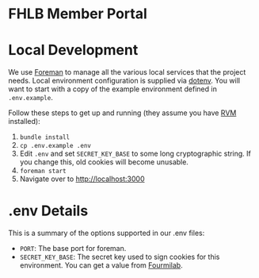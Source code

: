 # FHLB Member Portal

# Local Development

We use [Foreman](https://github.com/ddollar/foreman) to manage all the various local services that the project needs. Local environment configuration is supplied via [dotenv](https://github.com/bkeepers/dotenv). You will want to start with a copy of the example environment defined in `.env.example`.

Follow these steps to get up and running (they assume you have [RVM](http://rvm.io/) installed):

1. `bundle install`
2. `cp .env.example .env`
3. Edit `.env` and set `SECRET_KEY_BASE` to some long cryptographic string. If you change this, old cookies will become unusable.
4. `foreman start`
5. Navigate over to [http://localhost:3000](http://localhost:3000)

# .env Details

This is a summary of the options supported in our .env files:

* `PORT`: The base port for foreman.
* `SECRET_KEY_BASE`: The secret key used to sign cookies for this environment. You can get a value from [Fourmilab](https://www.fourmilab.ch/cgi-bin/Hotbits?nbytes=128&fmt=password&npass=1&lpass=30&pwtype=2).